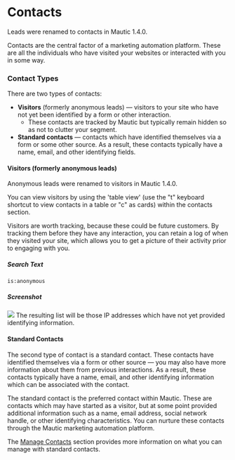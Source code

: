 # Contacts

Leads were renamed to contacts in Mautic 1.4.0.

Contacts are the central factor of a marketing automation platform. These are all the individuals who have visited your websites or interacted with you in some way.

### Contact Types

There are two types of contacts:
* **Visitors** (formerly anonymous leads) — visitors to your site who have not yet been identified by a form or other interaction.
  * These contacts are tracked by Mautic but typically remain hidden so as not to clutter your segment.
* **Standard contacts** — contacts which have identified themselves via a form or some other source. As a result, these contacts typically have a name, email, and other identifying fields.

#### Visitors (formerly anonymous leads)

Anonymous leads were renamed to visitors in Mautic 1.4.0.

You can view visitors by using the 'table view' (use the "t" keyboard shortcut to view contacts in a table or "c" as cards) within the contacts section.

Visitors are worth tracking, because these could be future customers. By tracking them before they have any interaction, you can retain a log of when they visited your site, which allows you to get a picture of their activity prior to engaging with you.

##### Search Text

```
is:anonymous
```
##### Screenshot

![](/media/contacts-anonymous.jpg)
The resulting list will be those IP addresses which have not yet provided identifying information.

#### Standard Contacts

The second type of contact is a standard contact. These contacts have identified themselves via a form or other source — you may also have more information about them from previous interactions. As a result, these contacts typically have a name, email, and other identifying information which can be associated with the contact.

The standard contact is the preferred contact within Mautic. These are contacts which may have started as a visitor, but at some point provided additional information such as a name, email address, social network handle, or other identifying characteristics. You can nurture these contacts through the Mautic marketing automation platform.

The [Manage Contacts](https://www.mautic.org/docs/en/contacts/managing_contacts.html) section provides more information on what you can manage with standard contacts.
